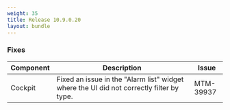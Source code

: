 ```yaml
---
weight: 35
title: Release 10.9.0.20
layout: bundle
---
```


<!--10.9.0.19 - 10.9.0.20-->

### Fixes

<div><table ><colgroup>
<col style="width: 15%;"><col style="width: 70%;"><col style="width: 15%;"></colgroup>
<thead><tr>
<th>
Component</th>
<th>
Description</th>
<th>
Issue</th>
</tr>
</thead><tbody>

<tr>
<td>
Cockpit</td>
<td > Fixed an issue in the "Alarm list" widget where the UI did not correctly filter by type.</td>
<td>
MTM-39937</td>
</tr>

</tbody></table></div>
